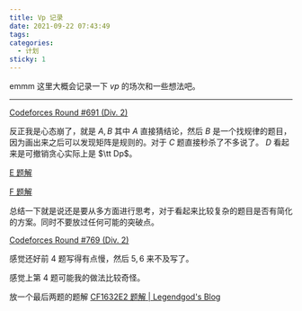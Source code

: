 ```yaml
---
title: Vp 记录
date: 2021-09-22 07:43:49
tags: 
categories: 
  - 计划
sticky: 1
---
```


emmm 这里大概会记录一下 $vp$ 的场次和一些想法吧。

----

[Codeforces Round #691 (Div. 2)](https://codeforces.com/contest/1459/)

反正我是心态崩了，就是 $A, B$ 其中 $A$ 直接猜结论，然后 $B$ 是一个找规律的题目，因为画出来之后可以发现矩阵是规则的。对于 $C$ 题直接秒杀了不多说了。 $D$ 看起来是可撤销贪心实际上是 $\tt Dp$。

[E 题解](https://blog.csdn.net/sharp_legendgod/article/details/120405455?spm=1001.2014.3001.5501)

[F 题解](https://blog.csdn.net/sharp_legendgod/article/details/120405328?spm=1001.2014.3001.5501)

总结一下就是说还是要从多方面进行思考，对于看起来比较复杂的题目是否有简化的方案。同时不要放过任何可能的突破点。

[Codeforces Round #769 (Div. 2)](https://codeforces.com/contest/1632)

感觉还好前 $4$ 题写得有点慢，然后 $5, 6$ 来不及写了。

感觉上第 $4$ 题可能我的做法比较奇怪。

放一个最后两题的题解 [CF1632E2 题解 | Legendgod's Blog](https://legendgod.ml/2022/03/07/cf-solution-1632e2/)


